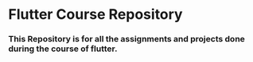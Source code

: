 # Flutter Course Repository

### This Repository is for all the assignments and projects done during the course of flutter.
